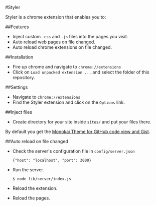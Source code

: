 #Styler

Styler is a chrome extension that enables you to:

##Features
- Inject custom `.css` and `.js` files into the pages you visit.
- Auto reload web pages on file changed.
- Auto reload chrome extensions on file changed.

##Installation
- Fire up chrome and navigate to `chrome://extensions`
- Click on `Load unpacked extension ...` and select the folder of this repository.

##Settings
- Navigate to `chrome://extensions`
- Find the Styler extension and click on the `Options` link.

##Inject files
- Create directory for your site inside `sites/` and put your files there.

By default you get the [Monokai Theme for GitHub code view and Gist](https://gist.github.com/3716262).

##Auto reload on file changed

- Check the server's configuration file in `config/server.json`

    `{"host": "localhost", "port": 3000}`
- Run the server.

    `$ node lib/server/index.js`
- Reload the extension.
- Reload the pages.
